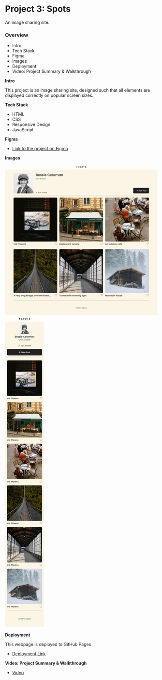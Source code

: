 # Project 3: Spots

An image sharing site.

### Overview

- Intro
- Tech Stack
- Figma
- Images
- Deployment
- Video: Project Summary & Walkthrough

**Intro**

This project is an image sharing site, designed such that all elements are displayed correctly on popular screen sizes.

**Tech Stack**

- HTML
- CSS
- Responsive Design
- JavaScript

**Figma**

- [Link to the project on Figma](https://www.figma.com/file/BBNm2bC3lj8QQMHlnqRsga/Sprint-3-Project-%E2%80%94-Spots?type=design&node-id=2%3A60&mode=design&t=afgNFybdorZO6cQo-1)

**Images**

![alt text](Figma1.png)
![alt text](Figma2.png)

**Deployment**

This webpage is deployed to GitHub Pages

- [Deployment Link](https://ioannisyannou.github.io/se_project_spots/)

**Video: Project Summary & Walkthrough**

- [Video](https://yannoutech-my.sharepoint.com/:v:/g/personal/ioannis_ioannisyannou_com/EcioGGIXHJBLhMqkOvjWqCIBF_WRcgdblw8ZoX9Xl8HgcA?e=cMCZ1P&nav=eyJyZWZlcnJhbEluZm8iOnsicmVmZXJyYWxBcHAiOiJTdHJlYW1XZWJBcHAiLCJyZWZlcnJhbFZpZXciOiJTaGFyZURpYWxvZy1MaW5rIiwicmVmZXJyYWxBcHBQbGF0Zm9ybSI6IldlYiIsInJlZmVycmFsTW9kZSI6InZpZXcifX0%3D)
